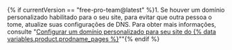 {% if currentVersion == "free-pro-team@latest" %}1. Se houver um domínio personalizado habilitado para o seu site, para evitar que outra pessoa o tome, atualize suas configurações de DNS. Para obter mais informações, consulte "[Configurar um domínio personalizado para seu site do {% data variables.product.prodname_pages %}](/articles/configuring-a-custom-domain-for-your-github-pages-site)""{% endif %}
